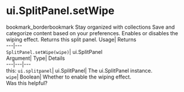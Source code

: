  
#  ui.SplitPanel.setWipe 
bookmark_borderbookmark Stay organized with collections  Save and categorize content based on your preferences.
Enables or disables the wiping effect. 
Returns this split panel.
Usage| Returns  
---|---  
`SplitPanel.setWipe(wipe)`| ui.SplitPanel  
Argument| Type| Details  
---|---|---  
this: `ui.splitpanel`| ui.SplitPanel| The ui.SplitPanel instance.  
`wipe`| Boolean| Whether to enable the wiping effect.  
Was this helpful?

